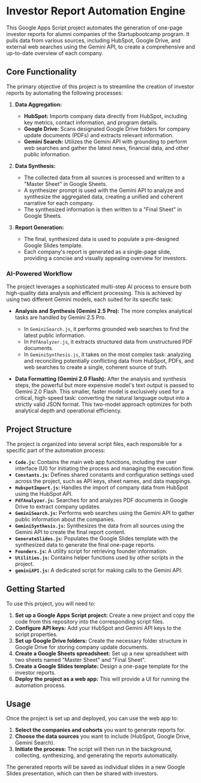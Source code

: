 # Investor Report Automation Engine

This Google Apps Script project automates the generation of one-page investor reports for alumni companies of the Startupbootcamp program. It pulls data from various sources, including HubSpot, Google Drive, and external web searches using the Gemini API, to create a comprehensive and up-to-date overview of each company.

## Core Functionality

The primary objective of this project is to streamline the creation of investor reports by automating the following processes:

1.  **Data Aggregation:**
    *   **HubSpot:** Imports company data directly from HubSpot, including key metrics, contact information, and program details.
    *   **Google Drive:** Scans designated Google Drive folders for company update documents (PDFs) and extracts relevant information.
    *   **Gemini Search:** Utilizes the Gemini API with grounding to perform web searches and gather the latest news, financial data, and other public information.

2.  **Data Synthesis:**
    *   The collected data from all sources is processed and written to a "Master Sheet" in Google Sheets.
    *   A synthesizer prompt is used with the Gemini API to analyze and synthesize the aggregated data, creating a unified and coherent narrative for each company.
    *   The synthesized information is then written to a "Final Sheet" in Google Sheets.

3.  **Report Generation:**
    *   The final, synthesized data is used to populate a pre-designed Google Slides template.
    *   Each company's report is generated as a single-page slide, providing a concise and visually appealing overview for investors.

### AI-Powered Workflow

The project leverages a sophisticated multi-step AI process to ensure both high-quality data analysis and efficient processing. This is achieved by using two different Gemini models, each suited for its specific task:

*   **Analysis and Synthesis (Gemini 2.5 Pro):** The more complex analytical tasks are handled by Gemini 2.5 Pro.
    *   In `GeminiSearch.js`, it performs grounded web searches to find the latest public information.
    *   In `PdfAnalyzer.js`, it extracts structured data from unstructured PDF documents.
    *   In `GeminiSynthesis.js`, it takes on the most complex task: analyzing and reconciling potentially conflicting data from HubSpot, PDFs, and web searches to create a single, coherent source of truth.

*   **Data Formatting (Gemini 2.0 Flash):** After the analysis and synthesis steps, the powerful but more expensive model's text output is passed to Gemini 2.0 Flash. This smaller, faster model is exclusively used for a critical, high-speed task: converting the natural language output into a strictly valid JSON format. This two-model approach optimizes for both analytical depth and operational efficiency.

## Project Structure

The project is organized into several script files, each responsible for a specific part of the automation process:

*   **`Code.js`:** Contains the main web app functions, including the user interface (UI) for initiating the process and managing the execution flow.
*   **`Constants.js`:** Defines shared constants and configuration settings used across the project, such as API keys, sheet names, and data mappings.
*   **`HubspotImport.js`:** Handles the import of company data from HubSpot using the HubSpot API.
*   **`PdfAnalyzer.js`:** Searches for and analyzes PDF documents in Google Drive to extract company updates.
*   **`GeminiSearch.js`:** Performs web searches using the Gemini API to gather public information about the companies.
*   **`GeminiSynthesis.js`:** Synthesizes the data from all sources using the Gemini API to create the final report content.
*   **`GenerateSlides.js`:** Populates the Google Slides template with the synthesized data to generate the final one-page reports.
*   **`Founders.js`:** A utility script for retrieving founder information.
*   **`Utilities.js`:** Contains helper functions used by other scripts in the project.
*   **`geminiAPI.js`:** A dedicated script for making calls to the Gemini API.

## Getting Started

To use this project, you will need to:

1.  **Set up a Google Apps Script project:** Create a new project and copy the code from this repository into the corresponding script files.
2.  **Configure API keys:** Add your HubSpot and Gemini API keys to the script properties.
3.  **Set up Google Drive folders:** Create the necessary folder structure in Google Drive for storing company update documents.
4.  **Create a Google Sheets spreadsheet:** Set up a new spreadsheet with two sheets named "Master Sheet" and "Final Sheet".
5.  **Create a Google Slides template:** Design a one-page template for the investor reports.
6.  **Deploy the project as a web app:** This will provide a UI for running the automation process.

## Usage

Once the project is set up and deployed, you can use the web app to:

1.  **Select the companies and cohorts** you want to generate reports for.
2.  **Choose the data sources** you want to include (HubSpot, Google Drive, Gemini Search).
3.  **Initiate the process:** The script will then run in the background, collecting, synthesizing, and generating the reports automatically.

The generated reports will be saved as individual slides in a new Google Slides presentation, which can then be shared with investors.
